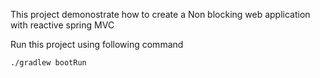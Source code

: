 This project demonostrate how to create a Non blocking web application with reactive spring MVC

Run this project using following command

```
./gradlew bootRun
```
